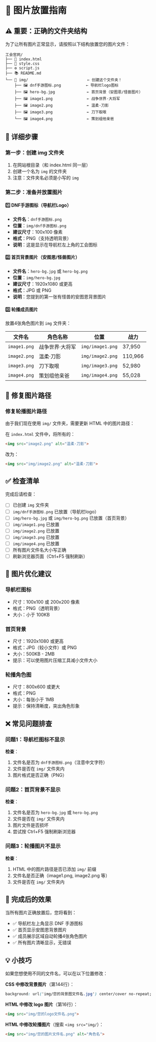 # 📁 图片放置指南

## ⚠️ 重要：正确的文件夹结构

为了让所有图片正常显示，请按照以下结构放置您的图片文件：

```
工会官网/
├── 📄 index.html
├── 🎨 style.css
├── ⚙️ script.js
├── 📚 README.md
└── 📁 img/                          ← 创建这个文件夹！
    ├── 🖼️ dnf手游图标.png           ← 导航栏logo图标
    ├── 🖼️ hero-bg.jpg              ← 首页背景（安图恩/怪兽图片）
    ├── 🖼️ image1.png               ← 战争世界·大将军
    ├── 🖼️ image2.png               ← 温柔·刀影
    ├── 🖼️ image3.png               ← 刀下取哏
    └── 🖼️ image4.png               ← 策划组他亲爸
```

## 🎯 详细步骤

### 第一步：创建 img 文件夹
1. 在网站根目录（和 index.html 同一层）
2. 创建一个名为 `img` 的文件夹
3. 注意：文件夹名必须是小写的 `img`

### 第二步：准备并放置图片

#### 1️⃣ DNF手游图标（导航栏Logo）
- **文件名**：`dnf手游图标.png`
- **位置**：`img/dnf手游图标.png`
- **建议尺寸**：100x100 像素
- **格式**：PNG（支持透明背景）
- **说明**：这是显示在导航栏左上角的工会图标

#### 2️⃣ 首页背景图片（安图恩/怪兽图片）
- **文件名**：`hero-bg.jpg` 或 `hero-bg.png`
- **位置**：`img/hero-bg.jpg`
- **建议尺寸**：1920x1080 或更高
- **格式**：JPG 或 PNG
- **说明**：您提到的第一张有怪兽的安图恩背景图片

#### 3️⃣ 轮播成员图片
放置4张角色图片到 `img` 文件夹：

| 文件名 | 角色名称 | 位置 | 战力 |
|--------|---------|------|------|
| `image1.png` | 战争世界·大将军 | `img/image1.png` | 37,950 |
| `image2.png` | 温柔·刀影 | `img/image2.png` | 110,966 |
| `image3.png` | 刀下取哏 | `img/image3.png` | 52,980 |
| `image4.png` | 策划组他亲爸 | `img/image4.png` | 55,028 |

## 🔧 修复图片路径

### 修复轮播图片路径
由于我们现在使用 `img/` 文件夹，需要更新 HTML 中的图片路径：

在 `index.html` 文件中，将所有的：
```html
<img src="image2.png" alt="温柔·刀影">
```

改为：
```html
<img src="img/image2.png" alt="温柔·刀影">
```

## ✅ 检查清单

完成后请检查：
- [ ] 已创建 `img` 文件夹
- [ ] `img/dnf手游图标.png` 已放置（导航栏logo）
- [ ] `img/hero-bg.jpg` 或 `img/hero-bg.png` 已放置（首页背景）
- [ ] `img/image1.png` 已放置
- [ ] `img/image2.png` 已放置
- [ ] `img/image3.png` 已放置
- [ ] `img/image4.png` 已放置
- [ ] 所有图片文件名大小写正确
- [ ] 刷新浏览器页面（Ctrl+F5 强制刷新）

## 🎨 图片优化建议

### 导航栏图标
- 尺寸：100x100 或 200x200 像素
- 格式：PNG（透明背景）
- 大小：小于 100KB

### 首页背景
- 尺寸：1920x1080 或更高
- 格式：JPG（较小文件）或 PNG
- 大小：500KB - 2MB
- 提示：可以使用图片压缩工具减小文件大小

### 轮播角色图
- 尺寸：800x600 或更大
- 格式：PNG
- 大小：每张小于 1MB
- 提示：保持清晰度，突出角色形象

## ❌ 常见问题排查

### 问题1：导航栏图标不显示
**检查**：
1. 文件名是否为 `dnf手游图标.png`（注意中文字符）
2. 文件是否在 `img/` 文件夹内
3. 图片格式是否正确（PNG）

### 问题2：首页背景不显示
**检查**：
1. 文件名是否为 `hero-bg.jpg` 或 `hero-bg.png`
2. 文件是否在 `img/` 文件夹内
3. 图片文件是否损坏
4. 尝试按 Ctrl+F5 强制刷新浏览器

### 问题3：轮播图片不显示
**检查**：
1. HTML 中的图片路径是否已添加 `img/` 前缀
2. 文件名是否正确（image1.png, image2.png 等）
3. 文件是否在 `img/` 文件夹内

## 🚀 完成后的效果

当所有图片正确放置后，您将看到：
- ✅ 导航栏左上角显示 DNF 手游图标
- ✅ 首页显示安图恩背景图片
- ✅ 成员展示区域自动轮播4张角色图片
- ✅ 所有图片清晰显示，无错误

## 💡 小技巧

如果您想使用不同的文件名，可以在以下位置修改：

**CSS 中修改背景图片**（第144行）：
```css
background: url('img/您的背景图文件名.jpg') center/cover no-repeat;
```

**HTML 中修改 logo 图片**（第16行）：
```html
<img src="img/您的logo文件名.png">
```

**HTML 中修改轮播图片**（搜索 `<img src="img/`）：
```html
<img src="img/您的图片文件名.png" alt="角色名">
```
